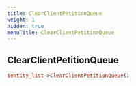 ```yaml
---
title: ClearClientPetitionQueue
weight: 1
hidden: true
menuTitle: ClearClientPetitionQueue
---
```

## ClearClientPetitionQueue
```perl
$entity_list->ClearClientPetitionQueue()
```